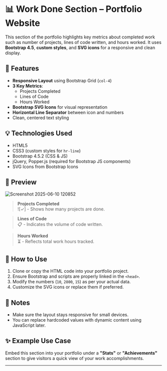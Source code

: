 # 📊 Work Done Section – Portfolio Website

This section of the portfolio highlights key metrics about completed work such as number of projects, lines of code written, and hours worked. It uses **Bootstrap 4.5**, **custom styles**, and **SVG icons** for a responsive and clean display.

## 🔧 Features

- **Responsive Layout** using Bootstrap Grid (`col-4`)
- **3 Key Metrics**:
  - Projects Completed
  - Lines of Code
  - Hours Worked
- **Bootstrap SVG Icons** for visual representation
- **Horizontal Line Separator** between icon and numbers
- Clean, centered text styling

## 💡 Technologies Used

- HTML5
- CSS3 (custom styles for `hr-line`)
- Bootstrap 4.5.2 (CSS & JS)
- jQuery, Popper.js (required for Bootstrap JS components)
- SVG Icons from Bootstrap Icons


## 📸 Preview

![Screenshot 2025-06-10 120852](https://github.com/user-attachments/assets/036dd37a-5422-4fd6-8331-f96a23d939c7)

> **Projects Completed**  
> ![✓] - Shows how many projects are done.

> **Lines of Code**  
> 📋 - Indicates the volume of code written.

> **Hours Worked**  
> ⏳ - Reflects total work hours tracked.

## 🧩 How to Use

1. Clone or copy the HTML code into your portfolio project.
2. Ensure Bootstrap and scripts are properly linked in the `<head>`.
3. Modify the numbers (`10`, `2800`, `15`) as per your actual data.
4. Customize the SVG icons or replace them if preferred.

## 📌 Notes

- Make sure the layout stays responsive for small devices.
- You can replace hardcoded values with dynamic content using JavaScript later.

## ✨ Example Use Case

Embed this section into your portfolio under a **"Stats"** or **"Achievements"** section to give visitors a quick view of your work accomplishments.

---


